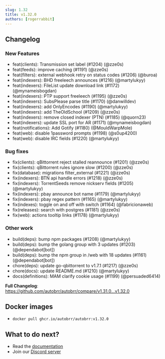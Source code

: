 ```yaml
---
slug: 1.32
title: v1.32.0
authors: [rogerrabbit]
---
```


## Changelog

### New Features
* feat(clients): Transmission set label (#1204) (@zze0s)
* feat(feeds): improve caching (#1191) (@zze0s)
* feat(filters): external webhook retry on status codes (#1206) (@buroa)
* feat(indexers): BHD freeleech announces (#1216) (@martylukyy)
* feat(indexers): FileList update download link (#1172) (@mynameisbogdan)
* feat(indexers): PTP support freeleech (#1195) (@zze0s)
* feat(indexers): SubsPlease parse title (#1170) (@danwilldev)
* feat(indexers): add OnlyEncodes (#1190) (@martylukyy)
* feat(indexers): add TheOldSchool (#1209) (@zze0s)
* feat(indexers): remove closed indexer (PTN) (#1185) (@quorn23)
* feat(indexers): update SSL port for AR (#1171) (@mynameisbogdan)
* feat(notifications): Add Gotify (#1180) (@MouldWarpMole)
* feat(web): disable 1password prompts (#1198) (@s0up4200)
* feat(web): disable IRC fields (#1220) (@martylukyy)

### Bug fixes
* fix(clients): qBittorrent reject stalled reannounce (#1201) (@zze0s)
* fix(clients): qBittorrent rules ignore slow (#1200) (@zze0s)
* fix(database): migrations filter_external (#1221) (@zze0s)
* fix(indexers): BTN api handle errors (#1218) (@zze0s)
* fix(indexers): TorrentSeeds remove nickserv fields (#1205) (@martylukyy)
* fix(indexers): pbay announce bot name (#1179) (@martylukyy)
* fix(indexers): pbay regex pattern (#1165) (@martylukyy)
* fix(indexes): toggle on and off with switch (#1164) (@fabricionaweb)
* fix(releases): search with postgres (#1181) (@zze0s)
* fix(web): actions tooltip links (#1178) (@martylukyy)

### Other work
* build(deps): bump npm packages (#1208) (@martylukyy)
* build(deps): bump the golang group with 3 updates (#1203) (@dependabot[bot])
* build(deps): bump the npm group in /web with 18 updates (#1161) (@dependabot[bot])
* chore(deps): update go-qbittorrent to v1.7.1 (#1217) (@zze0s)
* chore(docs): update README.md (#1210) (@martylukyy)
* docs(definitions): MAM clarify cookie usage (#1199) (@persuaded6414)

**Full Changelog**: https://github.com/autobrr/autobrr/compare/v1.31.0...v1.32.0

## Docker images

- `docker pull ghcr.io/autobrr/autobrr:v1.32.0`

## What to do next?

- Read the [documentation](https://autobrr.com)
- Join our [Discord server](https://discord.autobrr.com/)

